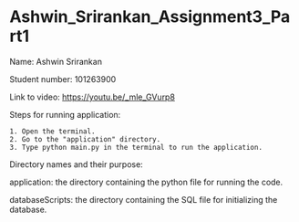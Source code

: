 # Ashwin_Srirankan_Assignment3_Part1
Name: Ashwin Srirankan

Student number: 101263900

Link to video: https://youtu.be/_mle_GVurp8


Steps for running application:

    1. Open the terminal.
    2. Go to the "application" directory.
    3. Type python main.py in the terminal to run the application.


Directory names and their purpose:
    
application: the directory containing the python file for running the code.

databaseScripts: the directory containing the SQL file for initializing the database.
